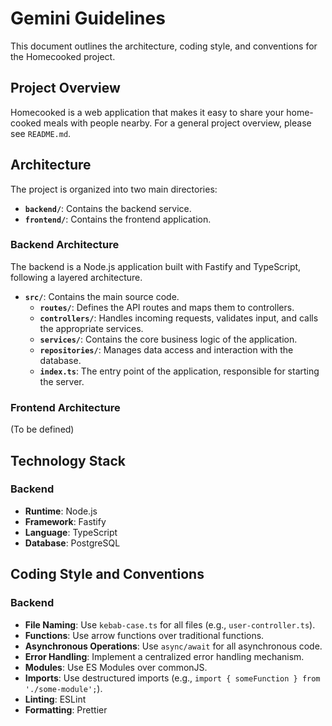# Gemini Guidelines

This document outlines the architecture, coding style, and conventions for the Homecooked project.

## Project Overview

Homecooked is a web application that makes it easy to share your home-cooked meals with people nearby. For a general project overview, please see `README.md`.

## Architecture

The project is organized into two main directories:

*   **`backend/`**: Contains the backend service.
*   **`frontend/`**: Contains the frontend application.

### Backend Architecture

The backend is a Node.js application built with Fastify and TypeScript, following a layered architecture.

*   **`src/`**: Contains the main source code.
    *   **`routes/`**: Defines the API routes and maps them to controllers.
    *   **`controllers/`**: Handles incoming requests, validates input, and calls the appropriate services.
    *   **`services/`**: Contains the core business logic of the application.
    *   **`repositories/`**: Manages data access and interaction with the database.
    *   **`index.ts`**: The entry point of the application, responsible for starting the server.

### Frontend Architecture

(To be defined)

## Technology Stack

### Backend

*   **Runtime**: Node.js
*   **Framework**: Fastify
*   **Language**: TypeScript
*   **Database**: PostgreSQL

## Coding Style and Conventions

### Backend

*   **File Naming**: Use `kebab-case.ts` for all files (e.g., `user-controller.ts`).
*   **Functions**: Use arrow functions over traditional functions.
*   **Asynchronous Operations**: Use `async/await` for all asynchronous code.
*   **Error Handling**: Implement a centralized error handling mechanism.
*   **Modules**: Use ES Modules over commonJS.
*   **Imports**: Use destructured imports (e.g., `import { someFunction } from './some-module';`).
*   **Linting**: ESLint
*   **Formatting**: Prettier